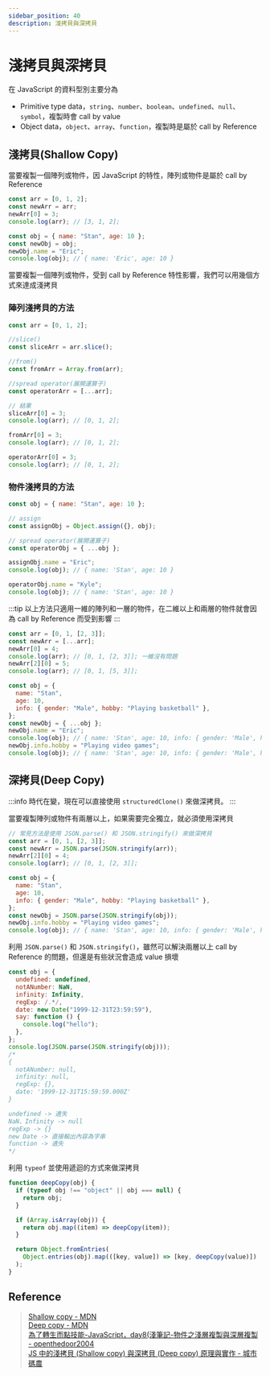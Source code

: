 ```yaml
---
sidebar_position: 40
description: 淺拷貝與深拷貝
---
```


# 淺拷貝與深拷貝

在 JavaScript 的資料型別主要分為

- Primitive type data，`string`、`number`、`boolean`、`undefined`、`null`、`symbol`，複製時會 call by value
- Object data，`object`、`array`、`function`，複製時是屬於 call by Reference

## 淺拷貝(Shallow Copy)

當要複製一個陣列或物件，因 JavaScript 的特性，陣列或物件是屬於 call by Reference

```javascript
const arr = [0, 1, 2];
const newArr = arr;
newArr[0] = 3;
console.log(arr); // [3, 1, 2];

const obj = { name: "Stan", age: 10 };
const newObj = obj;
newObj.name = "Eric";
console.log(obj); // { name: 'Eric', age: 10 }
```

當要複製一個陣列或物件，受到 call by Reference 特性影響，我們可以用幾個方式來達成淺拷貝<br />

### 陣列淺拷貝的方法

```javascript
const arr = [0, 1, 2];

//slice()
const sliceArr = arr.slice();

//from()
const fromArr = Array.from(arr);

//spread operator(展開運算子)
const operatorArr = [...arr];

// 結果
sliceArr[0] = 3;
console.log(arr); // [0, 1, 2];

fromArr[0] = 3;
console.log(arr); // [0, 1, 2];

operatorArr[0] = 3;
console.log(arr); // [0, 1, 2];
```

### 物件淺拷貝的方法

```javascript
const obj = { name: "Stan", age: 10 };

// assign
const assignObj = Object.assign({}, obj);

// spread operator(展開運算子)
const operatorObj = { ...obj };

assignObj.name = "Eric";
console.log(obj); // { name: 'Stan', age: 10 }

operatorObj.name = "Kyle";
console.log(obj); // { name: 'Stan', age: 10 }
```

:::tip
以上方法只適用一維的陣列和一層的物件，在二維以上和兩層的物件就會因為 call by Reference 而受到影響
:::

```javascript
const arr = [0, 1, [2, 3]];
const newArr = [...arr];
newArr[0] = 4;
console.log(arr); // [0, 1, [2, 3]]; 一維沒有問題
newArr[2][0] = 5;
console.log(arr); // [0, 1, [5, 3]];

const obj = {
  name: "Stan",
  age: 10,
  info: { gender: "Male", hobby: "Playing basketball" },
};
const newObj = { ...obj };
newObj.name = "Eric";
console.log(obj); // { name: 'Stan', age: 10, info: { gender: 'Male', hobby: 'Playing basketball'} }; 一層沒有問題
newObj.info.hobby = "Playing video games";
console.log(obj); // { name: 'Stan', age: 10, info: { gender: 'Male', hobby: 'Playing video games'} };
```

## 深拷貝(Deep Copy)

:::info
時代在變，現在可以直接使用 `structuredClone()` 來做深拷貝。
:::

<!-- TODO -->
<!-- 補充 structuredClone() 使用方法 -->

當要複製陣列或物件有兩層以上，如果需要完全獨立，就必須使用深拷貝

```javascript
// 常見方法是使用 JSON.parse() 和 JSON.stringify() 來做深拷貝
const arr = [0, 1, [2, 3]];
const newArr = JSON.parse(JSON.stringify(arr));
newArr[2][0] = 4;
console.log(arr); // [0, 1, [2, 3]];

const obj = {
  name: "Stan",
  age: 10,
  info: { gender: "Male", hobby: "Playing basketball" },
};
const newObj = JSON.parse(JSON.stringify(obj));
newObj.info.hobby = "Playing video games";
console.log(obj); // { name: 'Stan', age: 10, info: { gender: 'Male', hobby: 'Playing basketball'} }
```

利用 `JSON.parse()` 和 `JSON.stringify()`，雖然可以解決兩層以上 call by Reference 的問題，但還是有些狀況會造成 value 損壞

```javascript
const obj = {
  undefined: undefined,
  notANumber: NaN,
  infinity: Infinity,
  regExp: /.*/,
  date: new Date("1999-12-31T23:59:59"),
  say: function () {
    console.log("hello");
  },
};
console.log(JSON.parse(JSON.stringify(obj)));
/*
{
  notANumber: null,
  infinity: null,
  regExp: {},
  date: '1999-12-31T15:59:59.000Z'
}

undefined -> 遺失
NaN、Infinity -> null
regExp -> {}
new Date -> 直接輸出內容為字串
function -> 遺失
*/
```

利用 `typeof` 並使用遞迴的方式來做深拷貝

```javascript
function deepCopy(obj) {
  if (typeof obj !== "object" || obj === null) {
    return obj;
  }

  if (Array.isArray(obj)) {
    return obj.map((item) => deepCopy(item));
  }

  return Object.fromEntries(
    Object.entries(obj).map(([key, value]) => [key, deepCopy(value)])
  );
}
```

## Reference

> [Shallow copy - MDN](https://developer.mozilla.org/en-US/docs/Glossary/Shallow_copy)<br /> [Deep copy - MDN](https://developer.mozilla.org/en-US/docs/Glossary/Deep_copy)<br /> [為了轉生而點技能-JavaScript，day8(淺筆記-物件之淺層複製與深層複製 - openthedoor2004](https://ithelp.ithome.com.tw/articles/10282829)<br /> [JS 中的淺拷貝 (Shallow copy) 與深拷貝 (Deep copy) 原理與實作 - 城市碼農](https://www.programfarmer.com/articles/2021/javascript-shallow-copy-deep-copy)

